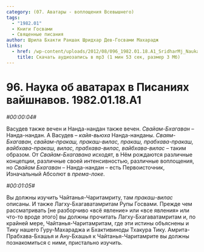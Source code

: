 ```yaml
---
category: (07. Аватары - воплощения Всевышнего)
tags:
  - "1982.01"
  - Книги Госвами
  - Священные писания
author: Шрила Бхакти Ракшак Шридхар Дев-Госвами Махарадж
links:
  - href: /wp-content/uploads/2012/08/096_1982.01.18.A1_SridharMj_Nauka_ob_avatarah_v_Pisaniyah_vayshnavov.mp3
    title: Скачать аудиозапись в mp3 (1 мин 53 сек, размер 3 Мб)
---
```


# 96. Наука об аватарах в Писаниях вайшнавов. 1982.01.18.A1

*#00:00:04#*

Васудев также вечен и Нанда-нандан также вечен. *Свайам-Бхагаван* – Нанда-нандан. А Васудев – *кайя-вьюха* Нанда-нанданы. *Сваям-Бхагаван, свайам-пракаш, пракаш-вилас, пракаш, прабхава-пракаш, вайбхава-пракаш, вилас, прабхава-вилас, вайбхава-вилас* – таким образом. От *Свайам-Бхагавана* исходят, в Нём рождаются различные концепции, различные своей интенсивностью, различные воплощения, но *Свайам Бхагаван* – Нанда-нандан – есть Первоисточник, Изначальный Абсолют в *према-локе*.

*#00:01:05#*

Вы должны изучить Чайтанья-Чаритамриту, там *пракаш-вилас* описаны. И также Лагху-Бхагаватамритам Рупы Госвами. Прежде чем рассматривать [не разборчиво «всё явление» или «все явления» или что-то вроде этого] вы должны прочитать Лагху-Бхагаватамритам и, по крайней мере, Чайтанья-Чаритамритам, где эти истины объяснены и Тику нашего Гуру-Махараджа и Бхактивиноды Тхакура Тику. Амрита-Прабхава-Бхашья и Ану-Бхашья к Чайтанья-Чаритамрите вы должны познакомиться с ними, пристально изучить.

